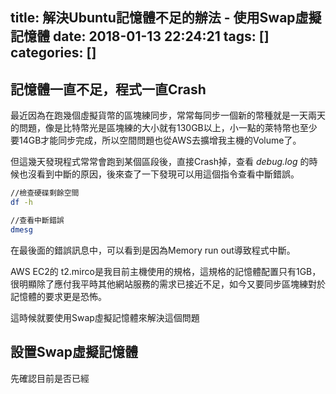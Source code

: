 title: 解決Ubuntu記憶體不足的辦法 - 使用Swap虛擬記憶體
date: 2018-01-13 22:24:21
tags: []
categories: []
---
記憶體一直不足，程式一直Crash
-------------

最近因為在跑幾個虛擬貨幣的區塊練同步，常常每同步一個新的幣種就是一天兩天的問題，像是比特幣光是區塊練的大小就有130GB以上，小一點的萊特幣也至少要14GB才能同步完成，所以空間問題也從AWS去擴增我主機的Volume了。

<!--more-->

但這幾天發現程式常常會跑到某個區段後，直接Crash掉，查看 _debug.log_ 的時候也沒看到中斷的原因，後來查了一下發現可以用這個指令查看中斷錯誤。

```bash
//檢查硬碟剩餘空間
df -h

//查看中斷錯誤
dmesg
```

在最後面的錯誤訊息中，可以看到是因為Memory run out導致程式中斷。

AWS EC2的 t2.mirco是我目前主機使用的規格，這規格的記憶體配置只有1GB，很明顯除了應付我平時其他網站服務的需求已接近不足，如今又要同步區塊練對於記憶體的要求更是恐怖。

這時候就要使用Swap虛擬記憶體來解決這個問題

設置Swap虛擬記憶體
----------

先確認目前是否已經